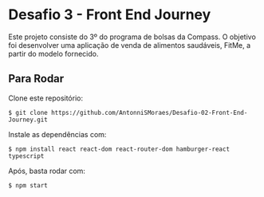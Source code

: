 # Desafio 3 - Front End Journey

Este projeto consiste do 3º do programa de bolsas da Compass. O objetivo foi desenvolver uma aplicação de venda de alimentos saudáveis, FitMe, a partir do modelo fornecido.

## Para Rodar

Clone este repositório:
```console
$ git clone https://github.com/AntonniSMoraes/Desafio-02-Front-End-Journey.git
```
Instale as dependências com:
```console
$ npm install react react-dom react-router-dom hamburger-react typescript
```
Após, basta rodar com:
```console
$ npm start
```
